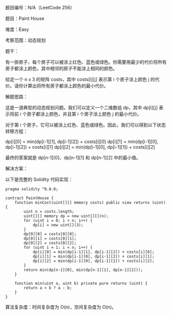 题目编号：N/A（LeetCode 256）

题目：Paint House

难度：Easy

考察范围：动态规划

题干：

有一排房子，每个房子可以被涂上红色、蓝色或绿色。你需要用最少的代价将所有房子都涂上颜色，其中相邻的房子不能涂上相同的颜色。

给定一个 n x 3 的矩阵 costs，其中 costs[i][j] 表示第 i 个房子涂上颜色 j 的代价。请你计算出将所有房子都涂上颜色的最小代价。

解题思路：

这是一道典型的动态规划问题。我们可以定义一个二维数组 dp，其中 dp[i][j] 表示将前 i 个房子都涂上颜色，并且第 i 个房子涂上颜色 j 的最小代价。

对于第 i 个房子，它可以被涂上红色、蓝色或绿色。因此，我们可以得到以下状态转移方程：

dp[i][0] = min(dp[i-1][1], dp[i-1][2]) + costs[i][0]
dp[i][1] = min(dp[i-1][0], dp[i-1][2]) + costs[i][1]
dp[i][2] = min(dp[i-1][0], dp[i-1][1]) + costs[i][2]

最终的答案就是 dp[n-1][0]、dp[n-1][1] 和 dp[n-1][2] 中的最小值。

解决方案：

以下是完整的 Solidity 代码实现：

```solidity
pragma solidity ^0.8.0;

contract PaintHouse {
    function minCost(uint[][] memory costs) public view returns (uint) {
        uint n = costs.length;
        uint[][] memory dp = new uint[][](n);
        for (uint i = 0; i < n; i++) {
            dp[i] = new uint[](3);
        }
        dp[0][0] = costs[0][0];
        dp[0][1] = costs[0][1];
        dp[0][2] = costs[0][2];
        for (uint i = 1; i < n; i++) {
            dp[i][0] = min(dp[i-1][1], dp[i-1][2]) + costs[i][0];
            dp[i][1] = min(dp[i-1][0], dp[i-1][2]) + costs[i][1];
            dp[i][2] = min(dp[i-1][0], dp[i-1][1]) + costs[i][2];
        }
        return min(dp[n-1][0], min(dp[n-1][1], dp[n-1][2]));
    }
    
    function min(uint a, uint b) private pure returns (uint) {
        return a < b ? a : b;
    }
}
```

算法复杂度：时间复杂度为 O(n)，空间复杂度为 O(n)。
